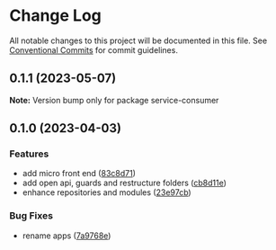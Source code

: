 # Change Log

All notable changes to this project will be documented in this file.
See [Conventional Commits](https://conventionalcommits.org) for commit guidelines.

## 0.1.1 (2023-05-07)

**Note:** Version bump only for package service-consumer

## 0.1.0 (2023-04-03)

### Features

- add micro front end ([83c8d71](https://github.com/amaralc/micro-applications-template/commit/83c8d7139aa5074a7c88a302f300ca49305e1360))
- add open api, guards and restructure folders ([cb8d11e](https://github.com/amaralc/micro-applications-template/commit/cb8d11e28541707ba0232fe07a3ec7925e98a4b3))
- enhance repositories and modules ([23e97cb](https://github.com/amaralc/micro-applications-template/commit/23e97cb2dbc9fb6e26db1431adc8f3465685f0be))

### Bug Fixes

- rename apps ([7a9768e](https://github.com/amaralc/micro-applications-template/commit/7a9768e19b0671c4ef5845a1759c105f6ac218b2))
